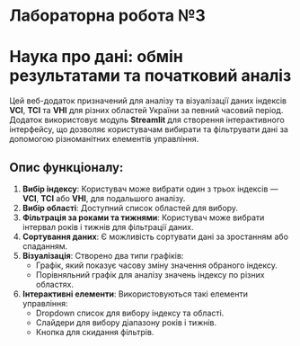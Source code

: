 # Лабораторна робота №3
# Наука про дані: обмін результатами та початковий аналіз

Цей веб-додаток призначений для аналізу та візуалізації даних індексів **VCI**, **TCI** та **VHI** для різних областей України за певний часовий період. Додаток використовує модуль **Streamlit** для створення інтерактивного інтерфейсу, що дозволяє користувачам вибирати та фільтрувати дані за допомогою різноманітних елементів управління.

## Опис функціоналу:

1. **Вибір індексу**: Користувач може вибрати один з трьох індексів — **VCI**, **TCI** або **VHI**, для подальшого аналізу.
2. **Вибір області**: Доступний список областей для вибору.
3. **Фільтрація за роками та тижнями**: Користувач може вибрати інтервал років і тижнів для фільтрації даних.
4. **Сортування даних**: Є можливість сортувати дані за зростанням або спаданням.
5. **Візуалізація**: Створено два типи графіків:
   - Графік, який показує часову зміну значення обраного індексу.
   - Порівняльний графік для аналізу значень індексу по різних областях.
6. **Інтерактивні елементи**: Використовуються такі елементи управління:
   - Dropdown список для вибору індексу та області.
   - Слайдери для вибору діапазону років і тижнів.
   - Кнопка для скидання фільтрів.
